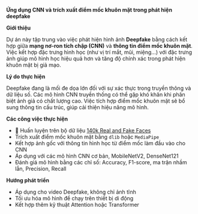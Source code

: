 **Ứng dụng CNN và trích xuất điểm mốc khuôn mặt trong phát hiện deepfake**

**Giới thiệu**

Dự án này tập trung vào việc phát hiện hình ảnh **Deepfake** bằng cách kết hợp giữa **mạng nơ-ron tích chập (CNN)** và **thông tin điểm mốc khuôn mặt**. Việc kết hợp đặc trưng hình học (như vị trí mắt, mũi, miệng...) với đặc trưng ảnh giúp mô hình học hiệu quả hơn và tăng độ chính xác trong phát hiện khuôn mặt bị giả mạo.

**Lý do thực hiện**

Deepfake đang là mối đe dọa lớn đối với sự xác thực trong truyền thông và dữ liệu số. Các mô hình CNN truyền thống có thể gặp khó khăn khi phân biệt ảnh giả có chất lượng cao. Việc tích hợp điểm mốc khuôn mặt sẽ bổ sung thông tin cấu trúc, giúp cải thiện hiệu năng mô hình.

**Các công việc thực hiện**
- 📁 Huấn luyện trên bộ dữ liệu [140k Real and Fake Faces](https://www.kaggle.com/datasets/xhlulu/140k-real-and-fake-faces)
- Trích xuất điểm mốc khuôn mặt bằng `dlib` hoặc `MediaPipe`
- Kết hợp ảnh gốc với thông tin hình học từ điểm mốc làm đầu vào cho CNN
- Áp dụng với các mô hình CNN cơ bản, MobileNetV2, DenseNet121
- Đánh giá mô hình bằng các chỉ số: Accuracy, F1-score, ma trận nhầm lẫn, Precision, Recall

  
**Hướng phát triển**

- Áp dụng cho video Deepfake, không chỉ ảnh tĩnh
- Tối ưu hóa mô hình để chạy trên thiết bị di động
- Kết hợp thêm kỹ thuật Attention hoặc Transformer
